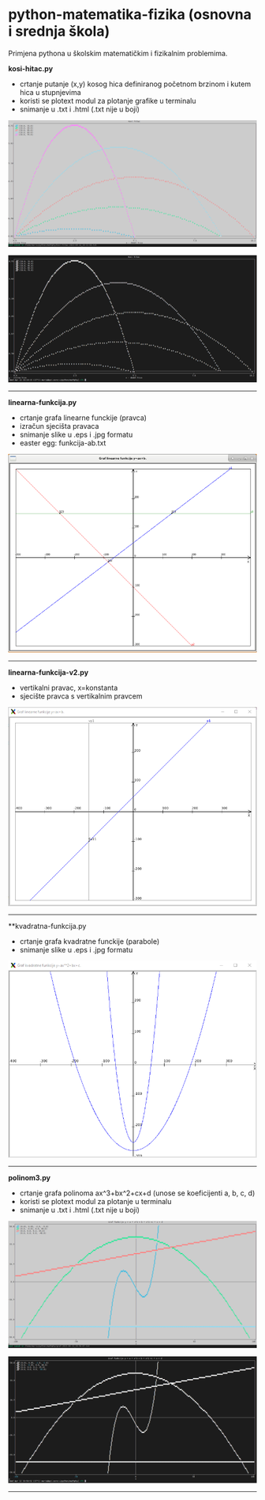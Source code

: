 # python-matematika-fizika (osnovna i srednja škola)
Primjena pythona u školskim matematičkim i fizikalnim problemima.

**kosi-hitac.py**
  - crtanje putanje (x,y) kosog hica definiranog početnom brzinom i kutem hica u stupnjevima
  - koristi se plotext modul za plotanje grafike u terminalu
  - snimanje u .txt i .html (.txt nije u boji)

![My Image](images/kosi-hitac.png)

![My Image](images/kosi-hitac-txt.png)

<hr>

**linearna-funkcija.py**
  - crtanje grafa linearne funckije (pravca)
  - izračun sjecišta pravaca
  - snimanje slike u .eps i .jpg formatu
  - easter egg: funkcija-ab.txt
  
![My Image](images/linearne-funkcije.png)

<hr>

**linearna-funkcija-v2.py**
  - vertikalni pravac, x=konstanta
  - sjecište pravca s vertikalnim pravcem

![My Image](images/linearne-funkcije-v2.png)

<hr>

**kvadratna-funkcija.py
  - crtanje grafa kvadratne funckije (parabole)
  - snimanje slike u .eps i .jpg formatu

![My Image](images/kvadratna-funkcija.png)

<hr>

**polinom3.py**
  - crtanje grafa polinoma ax^3+bx^2+cx+d (unose se koeficijenti a, b, c, d)
  - koristi se plotext modul za plotanje u terminalu
  - snimanje u .txt i .html (.txt nije u boji)

![My Image](images/grafovi.png)

![My Image](images/grafovi-txt.png)

<hr>
